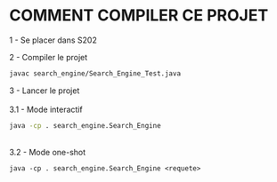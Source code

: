 # COMMENT COMPILER CE PROJET

1 - Se placer dans S202

2 - Compiler le projet

```bash
javac search_engine/Search_Engine_Test.java
```

3 - Lancer le projet \
\
3.1 - Mode interactif
```bash
java -cp . search_engine.Search_Engine
``` 
\
3.2 - Mode one-shot
```console
java -cp . search_engine.Search_Engine <requete>
```
